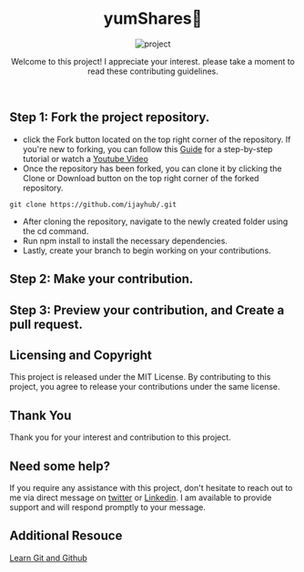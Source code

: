 <div align="center">
  <h1>yumShares💖</h1>

  <img src="" alt="project"/>
    <p>Welcome to this project! I appreciate your interest. 
      please take a moment to read these contributing 
      guidelines. 
      </p>
</div>
<br>

## Step 1: Fork the project repository.
* click the Fork button located on the top right corner of the repository. If you're new to forking, you can follow this [Guide](https://www.freecodecamp.org/news/how-to-fork-a-github-repository/) for a step-by-step tutorial or watch a [Youtube Video](https://www.google.com/search?q=how+to+fork+a+repo+on+github&sxsrf=APwXEdcI9jqzodCj_1RJzrJacJm623v2VA:1683652860132&source=lnms&tbm=vid&sa=X&ved=2ahUKEwjmypzV3-j-AhWMY8AKHaEJAkQQ_AUoAXoECAEQAw#fpstate=ive&vld=cid:11b54d37,vid:XTolZqmZq6s)
* Once the repository has been forked, you can clone it by clicking the Clone or Download button on the top right corner of the forked repository.
```
git clone https://github.com/ijayhub/.git
```
* After cloning the repository, navigate to the newly created folder using the cd <folder-name> command.
* Run npm install to install the necessary dependencies.
* Lastly, create your branch to begin working on your contributions.
## Step 2: Make your contribution.

## Step 3: Preview your contribution, and Create a pull request.
## Licensing and Copyright
This project is released under the MIT License. By contributing to this project, you agree to release your contributions under the same license.
## Thank You
Thank you for your interest and contribution to this project.

## Need some help?

If you require any assistance with this project, don't hesitate to reach out to me via direct message on  [twitter](https://twitter.com/ijaydimples) or [Linkedin](https://www.linkedin.com/in/ijeoma-igboagu/). I am available to provide support and will respond promptly to your message.
## Additional Resouce
[Learn Git and Github](https://www.youtube.com/watch?v=3RjQznt-8kE&list=PL4cUxeGkcC9goXbgTDQ0n_4TBzOO0ocPR)
